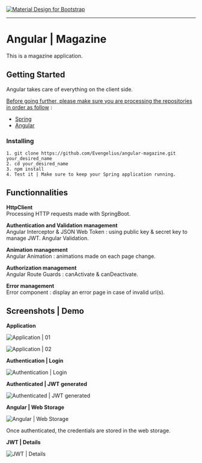 [![Material Design for Bootstrap](https://mdbootstrap.com/wp-content/uploads/2018/03/admin-angular.png)](https://angular.io)

-----------------------------------------------------

# Angular | Magazine

This is a magazine application.


## Getting Started

Angular takes care of everything on the client side.

<ins>Before going further, please make sure you are processing the repositories in order as follow</ins> : 

* [Spring](https://github.com/Evengelius/spring_magazine)<br />
* [Angular](https://github.com/Evengelius/angular-magazine)<br />

### Installing

```
1. git clone https://github.com/Evengelius/angular-magazine.git your_desired_name
2. cd your_desired_name
3. npm install
4. Test it | Make sure to keep your Spring application running.
```

## Functionnalities

**HttpClient**<br />
Processing HTTP requests made with SpringBoot.

**Authentication and Validation management**<br />
Angular Interceptor & JSON Web Token : using public key & secret key to manage JWT.
Angular Validation.

**Animation management**<br />
Angular Animation : animations made on each page change.
  
**Authorization management**<br />
Angular Route Guards : canActivate & canDeactivate.

**Error management**<br />
Error component : display an error page in case of invalid url(s).


## Screenshots | Demo

**Application**

![Application | 01](https://zupimages.net/up/20/43/rxqr.png)

![Application | 02](https://ibb.co/dKKLnrx)

**Authentication | Login**

![Authentication | Login](https://zupimages.net/up/20/43/tt9n.png)

**Authenticated | JWT generated**

![Authenticated | JWT generated](https://zupimages.net/up/20/43/rhqn.png)

**Angular | Web Storage**

![Angular | Web Storage](https://zupimages.net/up/20/43/yx40.png)

Once authenticated, the credentials are stored in the web storage.

**JWT | Details**

![JWT | Details](https://zupimages.net/up/20/43/rafs.png)
